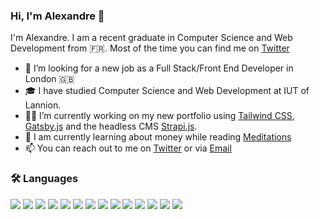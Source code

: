 ### Hi, I'm Alexandre 👋

I'm Alexandre. I am a recent graduate in Computer Science and Web Development from 🇫🇷.  Most of the time you can find me on [Twitter](https://twitter.com/mrcalexandre)
<br />


- 🚀 I’m looking for a new job as a Full Stack/Front End Developer in London 🇬🇧
- 🎓  I have studied Computer Science and Web Development at IUT of Lannion.
- 👨‍💻  I’m currently working on my new portfolio using [Tailwind CSS](https://github.com/tailwindlabs/tailwindcss), [Gatsby.js](https://github.com/gatsbyjs/gatsby) and the headless CMS [Strapi.js](https://github.com/strapi/strapi).
- 🌱 I am currently learning about money while reading [Meditations](https://www.goodreads.com/book/show/30659.Meditations)
- 📫 You can reach out to me on [Twitter](https://twitter.com/mrcalexandre) or via [Email](https://alexandremouriec.com/contact)

### 🛠 Languages

<img src = "https://img.shields.io/badge/-HTML5-E34F26?style=flat&logo=html5&logoColor=white"> <img src = "https://img.shields.io/badge/-CSS3-1572B6?style=flat&logo=css3&logoColor=white"> <img src="https://img.shields.io/badge/-Bootstrap-563D7C?style=flat&logo=bootstrap&logoColor=white"> <img src="https://img.shields.io/badge/-JavaScript-black?style=flat&logo=javascript&logoColor=eed718"> <img src="https://img.shields.io/badge/-PHP-5466b8?style=flat&logo=php&logoColor=white" > <img src="https://img.shields.io/badge/-React-161616?style=flat&logo=react&logoColor=00d9ff"> 
<img src="https://img.shields.io/badge/-Gatsby-purple?style=flat&logo=gatsby&logoColor=white"> <img src="https://img.shields.io/badge/-Angular-b52e31?style=flat&logo=angular&logoColor=white"> <img src="https://img.shields.io/badge/-Vue-42b883?style=flat&logo=vue.js&logoColor=white"> <img src="https://img.shields.io/badge/-MySQL-00758f?style=flat&logo=mysql&logoColor=white"> <img src="https://img.shields.io/badge/-PostgreSQL-orange?style=flat&logo=postgresql&logoColor=white"> <img src="https://img.shields.io/badge/-Node.js-ffa804?style=flat&logo=node.js&logoColor=white"> <img src="https://img.shields.io/badge/-Symfony-4d008f?style=flat&logo=symfony&logoColor=white"> <img src="https://img.shields.io/badge/-Git-black?style=flat&logo=git&logoColor=eed718">

